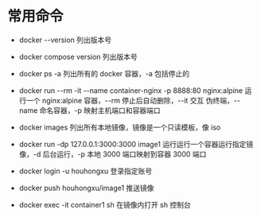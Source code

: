 # 常用命令

- docker --version 列出版本号

- docker compose version 列出版本号

- docker ps -a 列出所有的 docker 容器，-a 包括停止的

- docker run --rm -it --name container-nginx -p 8888:80 nginx:alpine 运行一个 nginx:alpine 容器，--rm 停止后自动删除，--it 交互 伪终端，--name 命名容器，-p 映射主机端口和容器端口

- docker images 列出所有本地镜像，镜像是一个只读模板，像 iso

- docker run -dp 127.0.0.1:3000:3000 image1 运行运行一个容器运行指定镜像，-d 后台运行，-p 本地 3000 端口映射到容器 3000 端口

- docker login -u houhongxu 登录指定账号

- docker push houhongxu/image1 推送镜像

- docker exec -it container1 sh 在镜像内打开 sh 控制台
